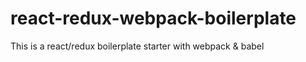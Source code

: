 # react-redux-webpack-boilerplate
This is a react/redux boilerplate starter with webpack &amp; babel
